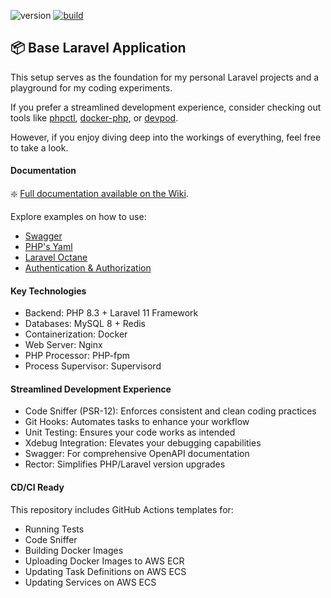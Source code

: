 ![version](https://img.shields.io/badge/version-0.8.0-blue?style=flat)
[![build](https://github.com/danieltrolezi/laravel-app/actions/workflows/application-ci.yml/badge.svg)](https://github.com/danieltrolezi/laravel-app/actions/workflows/application-ci.yml)

## :package: Base Laravel Application

This setup serves as the foundation for my personal Laravel projects and a playground for my coding experiments. 

If you prefer a streamlined development experience, consider checking out tools like [phpctl](https://github.com/opencodeco/phpctl), [docker-php](https://github.com/serversideup/docker-php), or [devpod](https://github.com/loft-sh/devpod). 

However, if you enjoy diving deep into the workings of everything, feel free to take a look.

#### Documentation

:sparkle: [Full documentation available on the Wiki](https://github.com/danieltrolezi/laravel-app/wiki).  

Explore examples on how to use:

* [Swagger](https://github.com/danieltrolezi/laravel-app/wiki/07.-Swagger)
* [PHP's Yaml](https://github.com/danieltrolezi/laravel-app/wiki/98.-Appendix#yaml)
* [Laravel Octane](https://github.com/danieltrolezi/laravel-app/wiki/08.-Laravel-Octane)
* [Authentication & Authorization](https://github.com/danieltrolezi/laravel-app/wiki/09.-Authentication-&-Authorization)

#### Key Technologies

* Backend: PHP 8.3 + Laravel 11 Framework
* Databases: MySQL 8 + Redis
* Containerization: Docker
* Web Server: Nginx
* PHP Processor: PHP-fpm
* Process Supervisor: Supervisord

#### Streamlined Development Experience

* Code Sniffer (PSR-12): Enforces consistent and clean coding practices
* Git Hooks: Automates tasks to enhance your workflow
* Unit Testing: Ensures your code works as intended
* Xdebug Integration: Elevates your debugging capabilities
* Swagger: For comprehensive OpenAPI documentation
* Rector: Simplifies PHP/Laravel version upgrades

#### CD/CI Ready

This repository includes GitHub Actions templates for:

* Running Tests
* Code Sniffer
* Building Docker Images
* Uploading Docker Images to AWS ECR
* Updating Task Definitions on AWS ECS
* Updating Services on AWS ECS